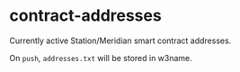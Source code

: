 # contract-addresses
Currently active Station/Meridian smart contract addresses.

On `push`, `addresses.txt` will be stored in w3name.
